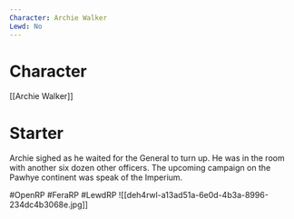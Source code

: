 ```yaml
---
Character: Archie Walker
Lewd: No
---
```

# Character
[[Archie Walker]]

# Starter
Archie sighed as he waited for the General to turn up. He was in the room with another six dozen other officers. The upcoming campaign on the Pawhye continent was speak of the Imperium.

#OpenRP #FeraRP #LewdRP 
![[deh4rwl-a13ad51a-6e0d-4b3a-8996-234dc4b3068e.jpg]]